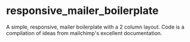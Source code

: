 responsive_mailer_boilerplate
=============================

A simple, responsive, mailer boilerplate with a 2 column layout. Code is a compilation of ideas from mailchimp's excellent documentation. 
